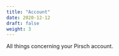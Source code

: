```yaml
---
title: "Account"
date: 2020-12-12
draft: false
weight: 3
---
```


All things concerning your Pirsch account.
